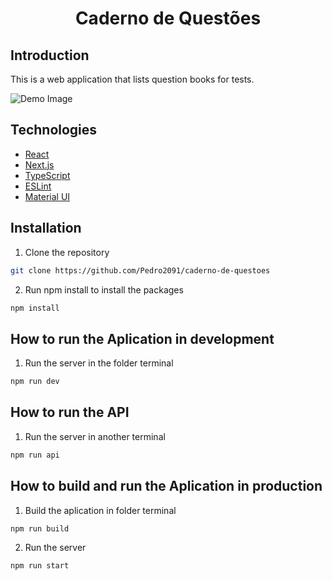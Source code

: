 <h1 align="center">Caderno de Questões</h1>

## Introduction

This is a web application that lists question books for tests.

![Demo Image](./public/demo.png)


## Technologies

- [React](https://reactjs.org/)
- [Next.js](https://nextjs.org/)
- [TypeScript](https://www.typescriptlang.org/)
- [ESLint](https://eslint.org/)
- [Material UI](https://mui.com/)


## Installation

1. Clone the repository
```bash
git clone https://github.com/Pedro2091/caderno-de-questoes
```

2. Run npm install to install the packages
```bash
npm install
```

## How to run the Aplication in development

1. Run the server in the folder terminal
```bash
npm run dev
```

## How to run the API

1. Run the server in another terminal
```bash
npm run api
```

## How to build and run the Aplication in production

1. Build the aplication in folder terminal
```bash
npm run build
```
2. Run the server
```bash
npm run start
```

